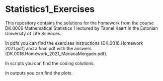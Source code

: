 # Statistics1_Exercises

This repository contains the solutions for the homework from the course DK.0006 Mathematical Statistics 1 lectured by Tannel Kaart in the Estonian University of Life Sciences.

In pdfs you can find the exercises instructions (DK.0016.Homework 2021.pdf) and a final pdf with the answers (DK.0016.Homework_2021_MarianaMorgado.pdf).

In scripts you can find the coding solutions.

In outputs you can find the plots.

